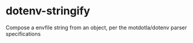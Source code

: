 # dotenv-stringify
Compose a envfile string from an object, per the motdotla/dotenv parser specifications
